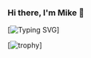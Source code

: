 ### Hi there, I'm Mike 👋

[![Typing SVG](https://readme-typing-svg.herokuapp.com?color=%2336BCF7&lines=Python-developer+student)]

[![trophy](https://github-profile-trophy.vercel.app/?username=mikepodolskiy)]

<!--
**mikepodolskiy/mikepodolskiy** is a ✨ _special_ ✨ repository because its `README.md` (this file) appears on your GitHub profile.

Here are some ideas to get you started:

- 🔭 I’m currently working on ...
- 🌱 I’m currently learning ...
- 👯 I’m looking to collaborate on ...
- 🤔 I’m looking for help with ...
- 💬 Ask me about ...
- 📫 How to reach me: ...
- 😄 Pronouns: ...
- ⚡ Fun fact: ...
-->
